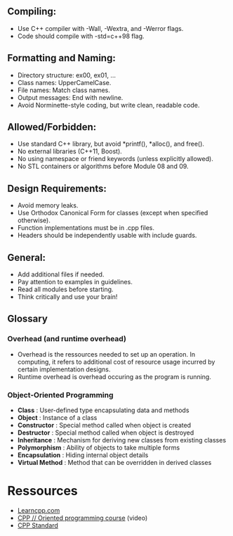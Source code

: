 ## Compiling:

- Use C++ compiler with -Wall, -Wextra, and -Werror flags.
- Code should compile with -std=c++98 flag.

## Formatting and Naming:

- Directory structure: ex00, ex01, ...
- Class names: UpperCamelCase.
- File names: Match class names.
- Output messages: End with newline.
- Avoid Norminette-style coding, but write clean, readable code.

## Allowed/Forbidden:

- Use standard C++ library, but avoid *printf(), *alloc(), and free().
- No external libraries (C++11, Boost).
- No using namespace or friend keywords (unless explicitly allowed).
- No STL containers or algorithms before Module 08 and 09.

## Design Requirements:

- Avoid memory leaks.
- Use Orthodox Canonical Form for classes (except when specified otherwise).
- Function implementations must be in .cpp files.
- Headers should be independently usable with include guards.

## General:

- Add additional files if needed.
- Pay attention to examples in guidelines.
- Read all modules before starting.
- Think critically and use your brain!

## Glossary
### Overhead (and runtime overhead)
- Overhead is the ressources needed to set up an operation. In computing, it refers to additional cost of resource usage incurred by certain implementation designs.
- Runtime overhead is overhead occuring as the program is running.

### Object-Oriented Programming

- **Class** : User-defined type encapsulating data and methods
- **Object** : Instance of a class
- **Constructor** : Special method called when object is created
- **Destructor** : Special method called when object is destroyed
- **Inheritance** : Mechanism for deriving new classes from existing classes
- **Polymorphism** : Ability of objects to take multiple forms
- **Encapsulation** : Hiding internal object details
- **Virtual Method** : Method that can be overridden in derived classes


# Ressources
- [Learncpp.com](https://www.learncpp.com/)
- [CPP // Oriented programming course](https://www.youtube.com/watch?v=iVLQeWbgbXs&list=PL43pGnjiVwgTJg7uz8KUGdXRdGKE0W_jN) (video)
- [CPP Standard](https://isocpp.org/)